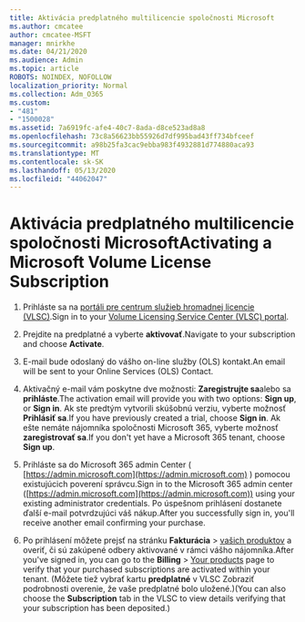 ```yaml
---
title: Aktivácia predplatného multilicencie spoločnosti Microsoft
ms.author: cmcatee
author: cmcatee-MSFT
manager: mnirkhe
ms.date: 04/21/2020
ms.audience: Admin
ms.topic: article
ROBOTS: NOINDEX, NOFOLLOW
localization_priority: Normal
ms.collection: Adm_O365
ms.custom:
- "481"
- "1500028"
ms.assetid: 7a6919fc-afe4-40c7-8ada-d8ce523ad8a8
ms.openlocfilehash: 73c8a56623bb55926d7df995bad43ff734bfceef
ms.sourcegitcommit: a98b25fa3cac9ebba983f4932881d774880aca93
ms.translationtype: MT
ms.contentlocale: sk-SK
ms.lasthandoff: 05/13/2020
ms.locfileid: "44062047"
---
```

# <a name="activating-a-microsoft-volume-license-subscription"></a><span data-ttu-id="bf7f1-102">Aktivácia predplatného multilicencie spoločnosti Microsoft</span><span class="sxs-lookup"><span data-stu-id="bf7f1-102">Activating a Microsoft Volume License Subscription</span></span>

1. <span data-ttu-id="bf7f1-103">Prihláste sa na [portáli pre centrum služieb hromadnej licencie (VLSC)](https://go.microsoft.com/fwlink/p/?LinkId=329762).</span><span class="sxs-lookup"><span data-stu-id="bf7f1-103">Sign in to your [Volume Licensing Service Center (VLSC) portal](https://go.microsoft.com/fwlink/p/?LinkId=329762).</span></span>

2. <span data-ttu-id="bf7f1-104">Prejdite na predplatné a vyberte **aktivovať**.</span><span class="sxs-lookup"><span data-stu-id="bf7f1-104">Navigate to your subscription and choose **Activate**.</span></span>

3. <span data-ttu-id="bf7f1-105">E-mail bude odoslaný do vášho on-line služby (OLS) kontakt.</span><span class="sxs-lookup"><span data-stu-id="bf7f1-105">An email will be sent to your Online Services (OLS) Contact.</span></span>

4. <span data-ttu-id="bf7f1-106">Aktivačný e-mail vám poskytne dve možnosti: **Zaregistrujte sa**alebo sa **prihláste**.</span><span class="sxs-lookup"><span data-stu-id="bf7f1-106">The activation email will provide you with two options: **Sign up**, or **Sign in**.</span></span> <span data-ttu-id="bf7f1-107">Ak ste predtým vytvorili skúšobnú verziu, vyberte možnosť **Prihlásiť sa**.</span><span class="sxs-lookup"><span data-stu-id="bf7f1-107">If you have previously created a trial, choose **Sign in**.</span></span> <span data-ttu-id="bf7f1-108">Ak ešte nemáte nájomníka spoločnosti Microsoft 365, vyberte možnosť **zaregistrovať sa**.</span><span class="sxs-lookup"><span data-stu-id="bf7f1-108">If you don't yet have a Microsoft 365 tenant, choose **Sign up**.</span></span>

5. <span data-ttu-id="bf7f1-109">Prihláste sa do Microsoft 365 admin Center ( [https://admin.microsoft.com](https://admin.microsoft.com) ) pomocou existujúcich poverení správcu.</span><span class="sxs-lookup"><span data-stu-id="bf7f1-109">Sign in to the Microsoft 365 admin center ([https://admin.microsoft.com](https://admin.microsoft.com)) using your existing administrator credentials.</span></span> <span data-ttu-id="bf7f1-110">Po úspešnom prihlásení dostanete ďalší e-mail potvrdzujúci váš nákup.</span><span class="sxs-lookup"><span data-stu-id="bf7f1-110">After you successfully sign in, you'll receive another email confirming your purchase.</span></span>

6. <span data-ttu-id="bf7f1-111">Po prihlásení môžete prejsť na stránku **Fakturácia** \> [vašich produktov](https://go.microsoft.com/fwlink/p/?linkid=842054) a overiť, či sú zakúpené odbery aktivované v rámci vášho nájomníka.</span><span class="sxs-lookup"><span data-stu-id="bf7f1-111">After you've signed in, you can go to the **Billing** \> [Your products](https://go.microsoft.com/fwlink/p/?linkid=842054) page to verify that your purchased subscriptions are activated within your tenant.</span></span> <span data-ttu-id="bf7f1-112">(Môžete tiež vybrať kartu **predplatné** v VLSC Zobraziť podrobnosti overenie, že vaše predplatné bolo uložené.)</span><span class="sxs-lookup"><span data-stu-id="bf7f1-112">(You can also choose the **Subscription** tab in the VLSC to view details verifying that your subscription has been deposited.)</span></span>
